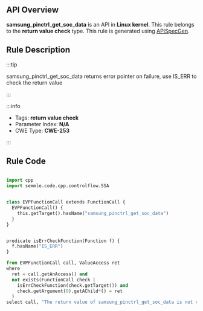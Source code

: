 ---
---


## API Overview
**samsung_pinctrl_get_soc_data** is an API in **Linux kernel**. This rule belongs to the **return value check** type. This rule is generated using [APISpecGen](../../tools/APISpecGen).
## Rule Description

:::tip

samsung_pinctrl_get_soc_data returns error pointer on failure, use IS_ERR to check the return value

:::

:::info

- Tags: **return value check**
- Parameter Index: **N/A**
- CWE Type: **CWE-253**

:::

## Rule Code
```python

import cpp
import semmle.code.cpp.controlflow.SSA


class EVPFunctionCall extends FunctionCall {
  EVPFunctionCall() {
    this.getTarget().hasName("samsung_pinctrl_get_soc_data")
  }
}


predicate isErrCheckFunction(Function f) {
  f.hasName("IS_ERR") 
}

from EVPFunctionCall call, ValueAccess ret
where
  ret = call.getAnAccess() and
  not exists(FunctionCall check |
    isErrCheckFunction(check.getTarget()) and
    check.getArgument(0).getAChild*() = ret
  )
select call, "The return value of samsung_pinctrl_get_soc_data is not checked with IS_ERR."
    
```